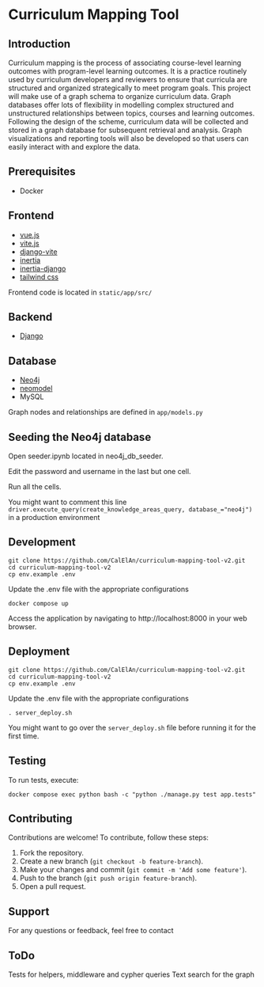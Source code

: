 # Curriculum Mapping Tool

## Introduction
Curriculum mapping is the process of associating course-level learning outcomes with program-level learning outcomes. It is a practice routinely used by curriculum developers and reviewers to ensure that curricula are structured and organized strategically to meet program goals. This project will make use of a graph schema to organize curriculum data. Graph databases offer lots of flexibility in modelling complex structured and unstructured relationships between topics, courses and learning outcomes. Following the design of the scheme, curriculum data will be collected and stored in a graph database for subsequent retrieval and analysis. Graph visualizations and reporting tools will also be developed so that users can easily interact with and explore the data. 

## Prerequisites
- Docker

## Frontend
- [vue.js](https://vuejs.org/)
- [vite.js](https://vitejs.dev/)
- [django-vite](https://github.com/MrBin99/django-vite)
- [inertia](https://inertiajs.com/)
- [inertia-django](https://github.com/inertiajs/inertia-django)
- [tailwind css](https://tailwindcss.com/)

Frontend code is located in `static/app/src/`

## Backend
- [Django](https://www.djangoproject.com/)

## Database
- [Neo4j](https://neo4j.com/)
- [neomodel](https://github.com/neo4j-contrib/neomodel)
- MySQL

Graph nodes and relationships are defined in `app/models.py`

## Seeding the Neo4j database
Open seeder.ipynb located in neo4j_db_seeder. 

Edit the password and username in the last but one cell. 

Run all the cells. 

You might want to comment this line `driver.execute_query(create_knowledge_areas_query, database_="neo4j")` in a production environment

## Development
```
git clone https://github.com/CalElAn/curriculum-mapping-tool-v2.git
cd curriculum-mapping-tool-v2
cp env.example .env
```

Update the .env file with the appropriate configurations

`docker compose up`

Access the application by navigating to http://localhost:8000 in your web browser.

## Deployment
```
git clone https://github.com/CalElAn/curriculum-mapping-tool-v2.git
cd curriculum-mapping-tool-v2
cp env.example .env
```

Update the .env file with the appropriate configurations

`. server_deploy.sh`

You might want to go over the `server_deploy.sh` file before running it for the first time.

## Testing
To run tests, execute:

`docker compose exec python bash -c "python ./manage.py test app.tests"`

## Contributing
Contributions are welcome! To contribute, follow these steps:

1. Fork the repository.
2. Create a new branch (`git checkout -b feature-branch`).
3. Make your changes and commit (`git commit -m 'Add some feature'`).
4. Push to the branch (`git push origin feature-branch`).
5. Open a pull request.

## Support
For any questions or feedback, feel free to contact

## ToDo
Tests for helpers, middleware and cypher queries
Text search for the graph
